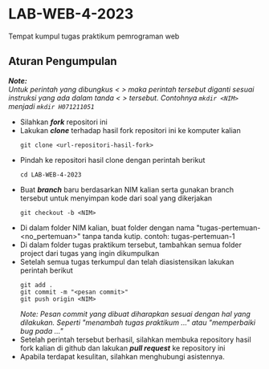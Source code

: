 # LAB-WEB-4-2023

Tempat kumpul tugas praktikum pemrograman web

## Aturan Pengumpulan
_**Note:**_  
_Untuk perintah yang dibungkus < > maka perintah tersebut diganti sesuai instruksi yang ada dalam tanda < > tersebut. Contohnya `mkdir <NIM>` menjadi `mkdir H071211051`_
- Silahkan _**fork**_ repositori ini
- Lakukan _**clone**_ terhadap hasil fork repositori ini ke komputer kalian
  ```
  git clone <url-repositori-hasil-fork>
  ```
- Pindah ke repositori hasil clone dengan perintah berikut
  ```
  cd LAB-WEB-4-2023
  ```
- Buat _**branch**_ baru berdasarkan NIM kalian serta gunakan branch tersebut untuk menyimpan kode dari soal yang dikerjakan
  ```
  git checkout -b <NIM>
  ```
- Di dalam folder NIM kalian, buat folder dengan nama "tugas-pertemuan-<no_pertemuan>" tanpa tanda kutip. contoh: tugas-pertemuan-1
- Di dalam folder tugas praktikum tersebut, tambahkan semua folder project dari tugas yang ingin dikumpulkan
- Setelah semua tugas terkumpul dan telah diasistensikan lakukan perintah berikut
  ```
  git add .
  git commit -m "<pesan commit>"
  git push origin <NIM>
  ```
  _Note:_
  _Pesan commit yang dibuat diharapkan sesuai dengan hal yang dilakukan. Seperti "menambah tugas praktikum ..." atau "memperbaiki bug pada ..."_
- Setelah perintah tersebut berhasil, silahkan membuka repository hasil fork kalian di github dan lakukan _**pull request**_ ke repository ini
- Apabila terdapat kesulitan, silahkan menghubungi asistennya.
